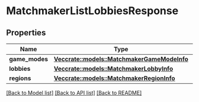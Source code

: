 # MatchmakerListLobbiesResponse

## Properties

Name | Type | Description | Notes
------------ | ------------- | ------------- | -------------
**game_modes** | [**Vec<crate::models::MatchmakerGameModeInfo>**](MatchmakerGameModeInfo.md) |  | 
**lobbies** | [**Vec<crate::models::MatchmakerLobbyInfo>**](MatchmakerLobbyInfo.md) |  | 
**regions** | [**Vec<crate::models::MatchmakerRegionInfo>**](MatchmakerRegionInfo.md) |  | 

[[Back to Model list]](../README.md#documentation-for-models) [[Back to API list]](../README.md#documentation-for-api-endpoints) [[Back to README]](../README.md)


